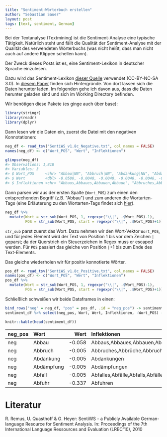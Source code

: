 ```yaml
---
title: "Sentiment-Wörterbuch erstellen"
author: "Sebastian Sauer"
layout: post
tags: [text, sentiment, German]
---
```



Bei der Textanalyse (Textmining) ist die Sentiment-Analyse eine typische Tätigkeit. Natürlich steht und fällt die Qualität der Sentiment-Analyse mit der Qualität des verwendeten Wörterbuchs (was nicht heißt, dass man nicht auch auf andere Klippen schellen kann).

Der Zweck dieses Posts ist es, eine Sentiment-Lexikon in deutscher Sprache einzulesen.

Dazu wird das Sentiment-Lexikon [dieser Quelle](http://asv.informatik.uni-leipzig.de/download/sentiws.html) verwendet (CC-BY-NC-SA 3.0). In [diesem Paper](http://asv.informatik.uni-leipzig.de/publication/file/155/490_Paper.pdf) finden sich Hintergründe. Von dort lassen sich die Daten herunter laden. Im folgenden gehe ich davon aus, dass die Daten herunter geladen sind und sich im Working Directory befinden.


Wir benötigen diese Pakete (es ginge auch über base):

```r
library(stringr)
library(readr)
library(dplyr)
```

Dann lesen wir die Daten ein, zuerst die Datei mit den negativen Konnotationen:

```r
neg_df <- read_tsv("SentiWS_v1.8c_Negative.txt", col_names = FALSE)
names(neg_df) <- c("Wort_POS", "Wert", "Inflektionen")

glimpse(neg_df)
#> Observations: 1,818
#> Variables: 3
#> $ Wort_POS     <chr> "Abbau|NN", "Abbruch|NN", "Abdankung|NN", "Abdämp...
#> $ Wert         <dbl> -0.0580, -0.0048, -0.0048, -0.0048, -0.0048, -0.3...
#> $ Inflektionen <chr> "Abbaus,Abbaues,Abbauen,Abbaue", "Abbruches,Abbrü...
```

Dann parsen wir aus der ersten Spalte (`Wort_POS`) zum einen den entsprechenden Begriff (z.B. "Abbau") und zum anderen die Wortarten-Tags (eine Erläuterung zu den Wortarten-Tags findet sich [hier](http://www.jlcl.org/2013_Heft1/H2013-1.pdf)).


```r
neg_df %>% 
  mutate(Wort = str_sub(Wort_POS, 1, regexpr("\\|", .$Wort_POS)-1),
         POS = str_sub(Wort_POS, start = regexpr("\\|", .$Wort_POS)+1)) -> neg_df
```

`str_sub` parst zuerst das Wort. Dazu nehmen wir den Wort-Vektor `Wort_POS`, und für jedes Element wird der Text von Position 1 bis vor dem Zeichen `|` geparst; da der Querstrich ein Steuerzeichen in Regex muss er escaped werden. Für `POS` passiert das gleiche von Position `|`+1 bis zum Ende des Text-Elements.

Das gleiche wiederholen wir für positiv konnotierte Wörter.


```r
pos_df <- read_tsv("SentiWS_v1.8c_Positive.txt", col_names = FALSE)
names(pos_df) <- c("Wort_POS", "Wert", "Inflektionen")
pos_df %>% 
  mutate(Wort = str_sub(Wort_POS, 1, regexpr("\\|", .$Wort_POS)-1),
         POS = str_sub(Wort_POS, start = regexpr("\\|", .$Wort_POS)+1)) -> pos_df
```


Schließlich schweißen wir beide Dataframes in einen:


```r
bind_rows("neg" = neg_df, "pos" = pos_df, .id = "neg_pos") -> sentiment_df
sentiment_df %>% select(neg_pos, Wort, Wert, Inflektionen, -Wort_POS) -> sentiment_df
```


```r
knitr::kable(head(sentiment_df))
```



|neg_pos |Wort       |   Wert|Inflektionen                          |
|:-------|:----------|------:|:-------------------------------------|
|neg     |Abbau      | -0.058|Abbaus,Abbaues,Abbauen,Abbaue         |
|neg     |Abbruch    | -0.005|Abbruches,Abbrüche,Abbruchs,Abbrüchen |
|neg     |Abdankung  | -0.005|Abdankungen                           |
|neg     |Abdämpfung | -0.005|Abdämpfungen                          |
|neg     |Abfall     | -0.005|Abfalles,Abfälle,Abfalls,Abfällen     |
|neg     |Abfuhr     | -0.337|Abfuhren                              |


# Literatur


R. Remus, U. Quasthoff & G. Heyer: SentiWS - a Publicly Available German-language Resource for Sentiment Analysis.
In: Proceedings of the 7th International Language Ressources and Evaluation (LREC'10), 2010

